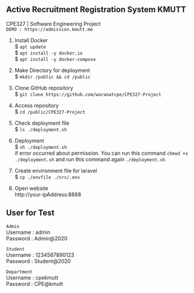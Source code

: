 
## Active Recruitment Registration System KMUTT
CPE327 | Software Engineering Project <br/>
`DEMO : https://admission.kmutt.me`<br/>

1. Install Docker<br/>
$ `apt update` <br/>
$ `apt install -y docker.io` <br/>
$ `apt install -y docker-compose` <br/>

2. Make Directory for deployment<br/>
$ `mkdir /public && cd /public` <br/>

3. Clone GitHub repository <br/>
$ `git clone https://github.com/waranatcpe/CPE327-Project`<br/>

4. Access repository<br/>
$ `cd /public/CPE327-Project`<br/>

5. Check deployment file <br/>
$ `ls ./deployment.sh`<br/>

6. Deployment<br/>
$ `sh ./deployment.sh`<br/>
if error occurred about permission. You can run this command `chmod +x ./deployment.sh` and run this command again `./deployment.sh` <br/>

7. Create environment file for laravel<br/>
$ `cp ./envfile ./src/.env`<br/>

8. Open website<br/>
http://your-ipAddress:8888<br/>

## User for Test
`Admin`<br/>
Username : admin <br/>
Password : Admin@2020 <br/>

`Student`<br/>
Username : 1234567890123 <br/>
Password : Student@2020 <br/>

`Department`<br/>
Username : cpekmutt <br/>
Password : CPE@kmutt <br/>
